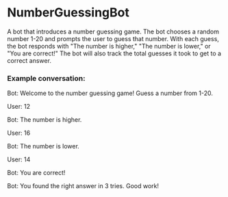# NumberGuessingBot

A bot that introduces a number guessing game. The bot chooses a random number 1-20 and prompts the user to guess that number. With each guess, the bot responds with "The number is higher," "The number is lower," or "You are correct!" The bot will also track the total guesses it took to get to a correct answer.

### Example conversation:
Bot: Welcome to the number guessing game! Guess a number from 1-20.

User: 12

Bot: The number is higher.

User: 16

Bot: The number is lower.

User: 14

Bot: You are correct!

Bot: You found the right answer in 3 tries. Good work!